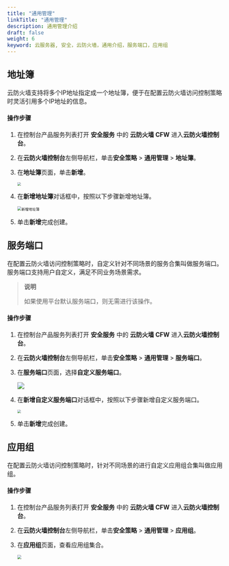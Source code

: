 ```yaml
---
title: "通用管理"
linkTitle: "通用管理"
description: 通用管理介绍
draft: false
weight: 6
keyword: 云服务器, 安全，云防火墙，通用介绍，服务端口，应用组
---
```


## 地址簿

云防火墙支持将多个IP地址指定成一个地址簿，便于在配置云防火墙访问控制策略时灵活引用多个IP地址的信息。

#### 操作步骤

1. 在控制台产品服务列表打开 **安全服务** 中的 **云防火墙 CFW** 进入**云防火墙控制台**。
2. 在**云防火墙控制台**左侧导航栏，单击**安全策略** > **通用管理** > **地址簿**。
3. 在**地址簿**页面，单击**新增**。

   <img src="../_images/address.png" style="zoom:50%;" />

4. 在**新增地址簿**对话框中，按照以下步骤新增地址簿。

   <img src="../_images/add_address.png" alt="新增地址簿" style="zoom:60%;" />

5. 单击**新增**完成创建。

## 服务端口

在配置云防火墙访问控制策略时，自定义针对不同场景的服务合集叫做服务端口。服务端口支持用户自定义，满足不同业务场景需求。

> **说明**
>
> 如果使用平台默认服务端口，则无需进行该操作。

#### 操作步骤

1. 在控制台产品服务列表打开 **安全服务** 中的 **云防火墙 CFW** 进入**云防火墙控制台**。
2. 在**云防火墙控制台**左侧导航栏，单击**安全策略** > **通用管理** > **服务端口**。
3. 在**服务端口**页面，选择**自定义服务端口**。

   ![](../_images/server.png)

4. 在**新增自定义服务端口**对话框中，按照以下步骤新增自定义服务端口。

   <img src="../_images/default_port.png" style="zoom:50%;" />

5. 单击**新增**完成创建。

## 应用组

在配置云防火墙访问控制策略时，针对不同场景的进行自定义应用组合集叫做应用组。

#### 操作步骤

1. 在控制台产品服务列表打开 **安全服务** 中的 **云防火墙 CFW** 进入**云防火墙控制台**。
2. 在**云防火墙控制台**左侧导航栏，单击**安全策略** > **通用管理** > **应用组**。
3. 在**应用组**页面，查看应用组集合。

   <img src="../_images/app_group.png" style="zoom:60%;" />



